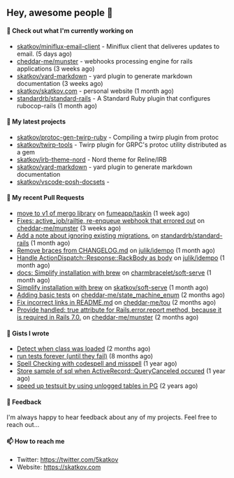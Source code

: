 ## Hey, awesome people 👋

#### 👷 Check out what I'm currently working on
 
- [skatkov/miniflux-email-client](https://github.com/skatkov/miniflux-email-client) - Miniflux client that deliveres updates to email. (5 days ago) 
- [cheddar-me/munster](https://github.com/cheddar-me/munster) - webhooks processing engine for rails applications (3 weeks ago) 
- [skatkov/yard-markdown](https://github.com/skatkov/yard-markdown) - yard plugin to generate markdown documentation (3 weeks ago) 
- [skatkov/skatkov.com](https://github.com/skatkov/skatkov.com) - personal website (1 month ago) 
- [standardrb/standard-rails](https://github.com/standardrb/standard-rails) - A Standard Ruby plugin that configures rubocop-rails (1 month ago)

#### 🌱 My latest projects
 
- [skatkov/protoc-gen-twirp-ruby](https://github.com/skatkov/protoc-gen-twirp-ruby) - Compiling a twirp plugin from protoc 
- [skatkov/twirp-tools](https://github.com/skatkov/twirp-tools) - Twirp plugin for GRPC&#39;s protoc utility distributed as a gem 
- [skatkov/irb-theme-nord](https://github.com/skatkov/irb-theme-nord) - Nord theme for Reline/IRB 
- [skatkov/yard-markdown](https://github.com/skatkov/yard-markdown) - yard plugin to generate markdown documentation 
- [skatkov/vscode-posh-docsets](https://github.com/skatkov/vscode-posh-docsets) - 


#### 🔨 My recent Pull Requests
 
- [move to v1 of mergo library](https://github.com/fumeapp/taskin/pull/9) on [fumeapp/taskin](https://github.com/fumeapp/taskin) (1 week ago) 
- [Fixes: active_job/railtie, re-enqueue webhook that errored out](https://github.com/cheddar-me/munster/pull/18) on [cheddar-me/munster](https://github.com/cheddar-me/munster) (3 weeks ago) 
- [Add a note about ignoring existing migrations.](https://github.com/standardrb/standard-rails/pull/48) on [standardrb/standard-rails](https://github.com/standardrb/standard-rails) (1 month ago) 
- [Remove braces from CHANGELOG.md](https://github.com/julik/idempo/pull/23) on [julik/idempo](https://github.com/julik/idempo) (1 month ago) 
- [Handle ActionDispatch::Response::RackBody as body](https://github.com/julik/idempo/pull/22) on [julik/idempo](https://github.com/julik/idempo) (1 month ago) 
- [docs: Simplify installation with brew](https://github.com/charmbracelet/soft-serve/pull/534) on [charmbracelet/soft-serve](https://github.com/charmbracelet/soft-serve) (1 month ago) 
- [Simplify installation with brew](https://github.com/skatkov/soft-serve/pull/1) on [skatkov/soft-serve](https://github.com/skatkov/soft-serve) (1 month ago) 
- [Adding basic tests](https://github.com/cheddar-me/state_machine_enum/pull/3) on [cheddar-me/state_machine_enum](https://github.com/cheddar-me/state_machine_enum) (2 months ago) 
- [Fix incorrect links in README.md](https://github.com/cheddar-me/tou/pull/1) on [cheddar-me/tou](https://github.com/cheddar-me/tou) (2 months ago) 
- [Provide handled: true attribute for Rails.error.report method, because it is  required in Rails 7.0.](https://github.com/cheddar-me/munster/pull/8) on [cheddar-me/munster](https://github.com/cheddar-me/munster) (2 months ago)

#### 📓 Gists I wrote
 
- [Detect when class was loaded](https://gist.github.com/642fe6f2abd7b756e2ca146dad4efe33) (2 months ago) 
- [run tests forever (until they fail)](https://gist.github.com/12617ad1fe45a1fc76bcac05e922868c) (8 months ago) 
- [Spell Checking with codespell and misspell](https://gist.github.com/abf49d80e98ac42b3cac397c9efc383f) (1 year ago) 
- [Store sample of sql when ActiveRecord::QueryCanceled occured](https://gist.github.com/17d1f53d38ea90c4a4c678197e682173) (1 year ago) 
- [speed up testsuit by using unlogged tables in PG](https://gist.github.com/e482617b2a1f9635738a0b66ec0cb327) (2 years ago)

#### 💬 Feedback
I'm always happy to hear feedback about any of my projects. Feel free to reach out...

#### 📫 How to reach me

- Twitter: https://twitter.com/5katkov 
- Website: https://skatkov.com
